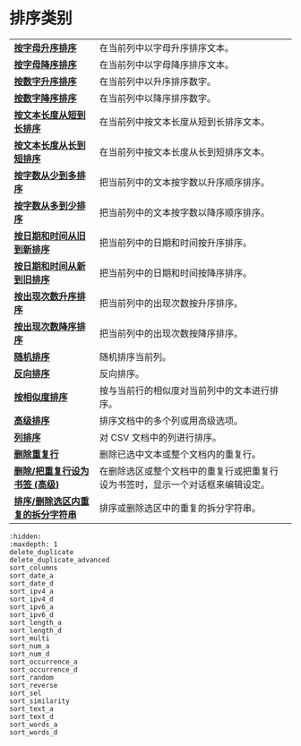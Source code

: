 # 排序类别

|     |     |
| --- | --- |
| [**按字母升序排序**](../sort/sort_text_a) | 在当前列中以字母升序排序文本。 |
| [**按字母降序排序**](../sort/sort_text_d) | 在当前列中以字母降序排序文本。 |
| [**按数字升序排序**](../sort/sort_num_a) | 在当前列中以升序排序数字。 |
| [**按数字降序排序**](../sort/sort_num_d) | 在当前列中以降序排序数字。 |
| [**按文本长度从短到长排序**](../sort/sort_length_a) | 在当前列中按文本长度从短到长排序文本。 |
| [**按文本长度从长到短排序**](../sort/sort_length_d) | 在当前列中按文本长度从长到短排序文本。 |
| [**按字数从少到多排序**](../sort/sort_words_a) | 把当前列中的文本按字数以升序顺序排序。 |
| [**按字数从多到少排序**](../sort/sort_words_d) | 把当前列中的文本按字数以降序顺序排序。 |
| [**按日期和时间从旧到新排序**](../sort/sort_date_a) | 把当前列中的日期和时间按升序排序。 |
| [**按日期和时间从新到旧排序**](../sort/sort_date_d) | 把当前列中的日期和时间按降序排序。 |
| [**按出现次数升序排序**](../sort/sort_occurrence_a) | 把当前列中的出现次数按升序排序。 |
| [**按出现次数降序排序**](../sort/sort_occurrence_d) | 把当前列中的出现次数按降序排序。 |
| [**随机排序**](../sort/sort_random) | 随机排序当前列。 |
| [**反向排序**](../sort/sort_reverse) | 反向排序。 |
| [**按相似度排序**](../sort/sort_similarity) | 按与当前行的相似度对当前列中的文本进行排序。 |
| [**高级排序**](../sort/sort_multi) | 排序文档中的多个列或用高级选项。 |
| [**列排序**](sort_columns) | 对 CSV 文档中的列进行排序。 |
| **[删除重复行](../sort/delete_duplicate)** | 删除已选中文本或整个文档内的重复行。 |
| **[删除/把重复行设为书签 (高级)](../sort/delete_duplicate_advanced)** | 在删除选区或整个文档中的重复行或把重复行设为书签时，显示一个对话框来编辑设定。 |
| [**排序/删除选区内重复的拆分字符串**](sort_sel) | 排序或删除选区中的重复的拆分字符串。 |


```{toctree}
:hidden:
:maxdepth: 1
delete_duplicate
delete_duplicate_advanced
sort_columns
sort_date_a
sort_date_d
sort_ipv4_a
sort_ipv4_d
sort_ipv6_a
sort_ipv6_d
sort_length_a
sort_length_d
sort_multi
sort_num_a
sort_num_d
sort_occurrence_a
sort_occurrence_d
sort_random
sort_reverse
sort_sel
sort_similarity
sort_text_a
sort_text_d
sort_words_a
sort_words_d
```
